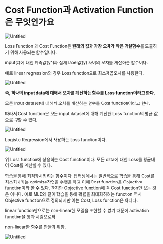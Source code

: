 # Cost Function과 Activation Function은 무엇인가요

![Untitled](Cost%20Function%E1%84%80%E1%85%AA%20Activation%20Function%E1%84%8B%E1%85%B3%E1%86%AB%20%E1%84%86%E1%85%AE%E1%84%8B%E1%85%A5%E1%86%BA%E1%84%8B%E1%85%B5%E1%86%AB%E1%84%80%E1%85%A1%E1%84%8B%2008b46a3c2a104b86bd66da36bdda6587/Untitled.png)

Loss Function 과 Cost Function은 **원래의 값과 가장 오차가 작은 가설함수**를 도출하기 위해 사용되는 함수입니다.

**<Loss Function>**

input(x)에 대한 예측값(y^)과 실제 label값(y) 사이의 오차를 계산하는 함수이다.

예로 linear regression의 경우 Loss function으로 최소제곱오차를 사용한다.

![Untitled](Cost%20Function%E1%84%80%E1%85%AA%20Activation%20Function%E1%84%8B%E1%85%B3%E1%86%AB%20%E1%84%86%E1%85%AE%E1%84%8B%E1%85%A5%E1%86%BA%E1%84%8B%E1%85%B5%E1%86%AB%E1%84%80%E1%85%A1%E1%84%8B%2008b46a3c2a104b86bd66da36bdda6587/Untitled%201.png)

**즉, 하나의 input data에 대해서 오차를 계산하는 함수를 Loss function이라고 한다.**

**<Cost Function>**

모든 input dataset에 대해서 오차를 계산하는 함수를 Cost function이라고 한다.

따라서 Cost function은 모든 input dataset에 대해 계산한 Loss function의 평균 값으로 구할 수 있다.

![Untitled](Cost%20Function%E1%84%80%E1%85%AA%20Activation%20Function%E1%84%8B%E1%85%B3%E1%86%AB%20%E1%84%86%E1%85%AE%E1%84%8B%E1%85%A5%E1%86%BA%E1%84%8B%E1%85%B5%E1%86%AB%E1%84%80%E1%85%A1%E1%84%8B%2008b46a3c2a104b86bd66da36bdda6587/Untitled%202.png)

Logistic Regression에서 사용하는 Loss function이다.

![Untitled](Cost%20Function%E1%84%80%E1%85%AA%20Activation%20Function%E1%84%8B%E1%85%B3%E1%86%AB%20%E1%84%86%E1%85%AE%E1%84%8B%E1%85%A5%E1%86%BA%E1%84%8B%E1%85%B5%E1%86%AB%E1%84%80%E1%85%A1%E1%84%8B%2008b46a3c2a104b86bd66da36bdda6587/Untitled%203.png)

위 Loss function에 상응하는 Cost function이다. 모든 data에 대한 Loss를 평균내어 Cost를 계산할 수 있다.

**<Objective Function>**

학습을 통해 최적화시키려는 함수이다. 딥러닝에서는 일반적으로 학습을 통해 Cost를 최소화시키는 optimize작업을 수행을 하고 이때 Cost function을 Objective function이라 볼 수 있다. 하지만 Objective function에 꼭 Cost function만 있는 것은 아니다. 예로 MLE와 같이 학습을 통해 확률을 최대화하려는 function 역시 Objective function으로 정의되지만 이는 Cost, Loss function은 아니다.

**<Activation Function>**

linear function만으로는 non-linear한 모델을 표현할 수 없기 때문에 activation function을 통과 시킴으로써 

non-linear한 함수를 만들기 위함.

![Untitled](Cost%20Function%E1%84%80%E1%85%AA%20Activation%20Function%E1%84%8B%E1%85%B3%E1%86%AB%20%E1%84%86%E1%85%AE%E1%84%8B%E1%85%A5%E1%86%BA%E1%84%8B%E1%85%B5%E1%86%AB%E1%84%80%E1%85%A1%E1%84%8B%2008b46a3c2a104b86bd66da36bdda6587/Untitled%204.png)